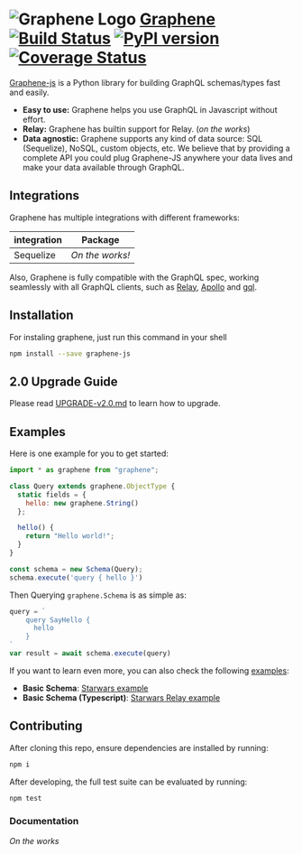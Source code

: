 # ![Graphene Logo](http://graphene-python.org/favicon.png) [Graphene](http://graphene-js.org) [![Build Status](https://travis-ci.org/graphql-js/graphene.svg?branch=master)](https://travis-ci.org/graphql-js/graphene) [![PyPI version](https://badge.fury.io/py/graphene.svg)](https://badge.fury.io/py/graphene) [![Coverage Status](https://coveralls.io/repos/graphql-js/graphene/badge.svg?branch=master&service=github)](https://coveralls.io/github/graphql-js/graphene?branch=master)


[Graphene-js](http://graphene-js.org) is a Python library for building GraphQL schemas/types fast and easily.

- **Easy to use:** Graphene helps you use GraphQL in Javascript without effort.
- **Relay:** Graphene has builtin support for Relay. (*on the works*)
- **Data agnostic:** Graphene supports any kind of data source: SQL (Sequelize), NoSQL, custom objects, etc.
  We believe that by providing a complete API you could plug Graphene-JS anywhere your data lives and make your data available
  through GraphQL.


## Integrations

Graphene has multiple integrations with different frameworks:

| integration   |   Package |
|---------------|-------------------|
| Sequelize        |  *On the works!* |

Also, Graphene is fully compatible with the GraphQL spec, working seamlessly with all GraphQL clients, such as [Relay](https://github.com/facebook/relay), [Apollo](https://github.com/apollographql/apollo-client) and [gql](https://github.com/graphql-js/gql).

## Installation

For instaling graphene, just run this command in your shell

```bash
npm install --save graphene-js
```

## 2.0 Upgrade Guide

Please read [UPGRADE-v2.0.md](/UPGRADE-v2.0.md) to learn how to upgrade.


## Examples

Here is one example for you to get started:

```js
import * as graphene from "graphene";

class Query extends graphene.ObjectType {
  static fields = {
    hello: new graphene.String()
  };

  hello() {
    return "Hello world!";
  }
}

const schema = new Schema(Query);
schema.execute('query { hello }')
```

Then Querying `graphene.Schema` is as simple as:

```js
query = `
    query SayHello {
      hello
    }
`
var result = await schema.execute(query)
```

If you want to learn even more, you can also check the following [examples](examples/):

* **Basic Schema**: [Starwars example](examples/starwars)
* **Basic Schema (Typescript)**: [Starwars Relay example](examples/starwars-ts)


## Contributing

After cloning this repo, ensure dependencies are installed by running:

```sh
npm i
```

After developing, the full test suite can be evaluated by running:

```sh
npm test
```


### Documentation

*On the works*
